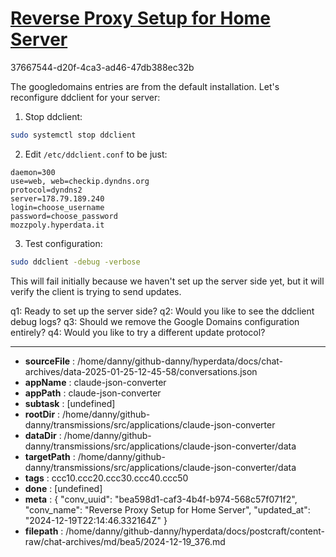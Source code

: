 # [Reverse Proxy Setup for Home Server](https://claude.ai/chat/bea598d1-caf3-4b4f-b974-568c57f071f2)

37667544-d20f-4ca3-ad46-47db388ec32b

 The googledomains entries are from the default installation. Let's reconfigure ddclient for your server:

1. Stop ddclient:
```bash
sudo systemctl stop ddclient
```

2. Edit `/etc/ddclient.conf` to be just:
```
daemon=300
use=web, web=checkip.dyndns.org
protocol=dyndns2
server=178.79.189.240
login=choose_username
password=choose_password
mozzpoly.hyperdata.it
```

3. Test configuration:
```bash
sudo ddclient -debug -verbose
```

This will fail initially because we haven't set up the server side yet, but it will verify the client is trying to send updates.

q1: Ready to set up the server side?
q2: Would you like to see the ddclient debug logs?
q3: Should we remove the Google Domains configuration entirely?
q4: Would you like to try a different update protocol?

---

* **sourceFile** : /home/danny/github-danny/hyperdata/docs/chat-archives/data-2025-01-25-12-45-58/conversations.json
* **appName** : claude-json-converter
* **appPath** : claude-json-converter
* **subtask** : [undefined]
* **rootDir** : /home/danny/github-danny/transmissions/src/applications/claude-json-converter
* **dataDir** : /home/danny/github-danny/transmissions/src/applications/claude-json-converter/data
* **targetPath** : /home/danny/github-danny/transmissions/src/applications/claude-json-converter/data
* **tags** : ccc10.ccc20.ccc30.ccc40.ccc50
* **done** : [undefined]
* **meta** : {
  "conv_uuid": "bea598d1-caf3-4b4f-b974-568c57f071f2",
  "conv_name": "Reverse Proxy Setup for Home Server",
  "updated_at": "2024-12-19T22:14:46.332164Z"
}
* **filepath** : /home/danny/github-danny/hyperdata/docs/postcraft/content-raw/chat-archives/md/bea5/2024-12-19_376.md